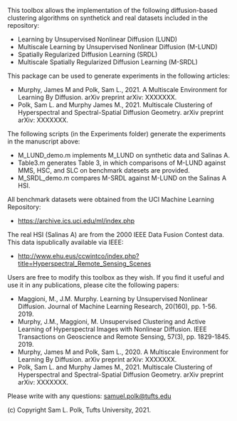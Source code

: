 This toolbox allows the implementation of the following diffusion-based 
clustering algorithms on synthetick and real datasets included in the 
repository:

 -  Learning by Unsupervised Nonlinear Diffusion (LUND)
 -  Multiscale Learning by Unsupervised Nonlinear Diffusion (M-LUND)
 -  Spatially Regularized Diffusion Learning (SRDL)
 -  Multiscale Spatially Regularized Diffusion Learning (M-SRDL)

This package can be used to generate experiments in the following articles:

   - Murphy, James M and Polk, Sam L., 2021. A Multiscale Environment for
     Learning By Diffusion. arXiv preprint arXiv: XXXXXXX.
   - Polk, Sam L. and Murphy James M., 2021. Multiscale Clustering of 
     Hyperspectral and Spectral-Spatial Diffusion Geometry. arXiv preprint 
     arXiv: XXXXXXX.

The following scripts (in the Experiments folder) generate the experiments 
in the manuscript above:

   - M_LUND_demo.m implements M_LUND on synthetic data and Salinas A.
   - Table3.m generates Table 3, in which comparisons of M-LUND against 
     MMS, HSC, and SLC on benchmark datesets are provided. 
   - M_SRDL_demo.m compares M-SRDL against M-LUND on the Salinas A HSI.
   
All benchmark datasets were obtained from the UCI Machine Learning 
Repository: 

   - https://archive.ics.uci.edu/ml/index.php

The real HSI (Salinas A) are from the 2000 IEEE Data Fusion Contest data. 
This data ispublically available via IEEE: 

   - http://www.ehu.eus/ccwintco/index.php?title=Hyperspectral_Remote_Sensing_Scenes

Users are free to modify this toolbox as they wish. If you find it useful
and use it in any publications, please cite the following papers:

   - Maggioni, M., J.M. Murphy. Learning by Unsupervised Nonlinear 
     Diffusion. Journal of Machine Learning Research, 20(160), pp. 1-56. 
     2019.
   - Murphy, J.M., Maggioni, M. Unsupervised Clustering and Active Learning 
     of Hyperspectral Images with Nonlinear Diffusion. IEEE Transactions on 
     Geoscience and Remote Sensing, 57(3), pp. 1829-1845. 2019.
   - Murphy, James M and Polk, Sam L., 2020. A Multiscale Environment for
     Learning By Diffusion. arXiv preprint arXiv: XXXXXXX.
   - Polk, Sam L. and Murphy James M., 2021. Multiscale Clustering of 
     Hyperspectral and Spectral-Spatial Diffusion Geometry. arXiv preprint 
     arXiv: XXXXXXX.

Please write with any questions: samuel.polk@tufts.edu

(c) Copyright Sam L. Polk, Tufts University, 2021. 
